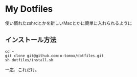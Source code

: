 # My Dotfiles
使い慣れたzshrcとかを新しいMacとかに簡単に入れられるように

## インストール方法
```
cd ~
git clone git@github.com:o-tomox/dotfiles.git
sh dotfiles/install.sh
```
一応、これだけ。
